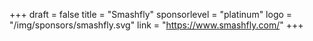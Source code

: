 +++
draft = false 
title = "Smashfly"
sponsorlevel = "platinum"
logo = "/img/sponsors/smashfly.svg"
link = "https://www.smashfly.com/"
+++
